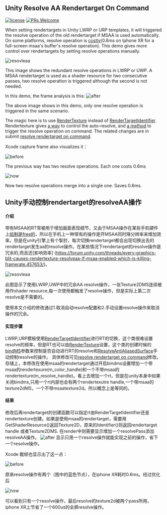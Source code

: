 ##  Unity Resolve AA Rendertarget On Command
[![license](http://img.shields.io/badge/license-MIT-blue.svg)](https://github.com/sienaiwun/Unity_AAResolveOnCommand/blob/master/LICENSE)
[![PRs Welcome](https://img.shields.io/badge/PRs-welcome-blue.svg)](https://github.com/sienaiwun/Unity_AAResolveOnCommand/pulls)

When setting rendertargets in Unity LWRP or URP templates, it will triggered the resolve operation of the old rendertarget if MSAA is used automatically. On some platforms, resolve operation is [costly](https://forum.unity.com/threads/every-graphics-blit-causes-rendertexture-resolveaa-if-msaa-enabled-which-is-killing-framerate.457653/)(0.6ms on Iphone XR for a full-screen msaa's buffer's resolve operation). This demo gives more control over  rendertargets by setting resolve operations manually.

![resovleaa](https://github.com/sienaiwun/Unity_AAResolveOnCommand/blob/master/imgs/before.png)

This image shows the redundant resolve operations in LWRP or UWP. A MSAA rendertarget is used as a shader resource for two consecutive passes, two resolve operation is triggered although the second is not needed.

In this demo, the frame analysis is this:
![after](https://github.com/sienaiwun/Unity_AAResolveOnCommand/blob/master/imgs/after.png) 

The above image shows in this demo, only one resolve operation is triggered in the same scenario.

The magic here is to use [RenderTexture](https://docs.unity3d.com/ScriptReference/RenderTexture.html) instead of [RenderTargetIdentifier](https://docs.unity3d.com/ScriptReference/Rendering.RenderTargetIdentifier.html). Rendertexture gives [a way](https://docs.unity3d.com/ScriptReference/RenderTextureDescriptor-bindMS.html) to control the auto-resolve, and [a method](https://docs.unity3d.com/ScriptReference/RenderTexture.ResolveAntiAliasedSurface.html) to trigger the resolve operation on command. The related changes are in submit [resolve rendertarget on command](https://github.com/sienaiwun/Unity_AAResolveOnCommand/commit/1ff584496e8cbcdb36571e327362a6ac9c9242ea).

Xcode capture frame also visualizes it：

![before](https://github.com/sienaiwun/Unity_AAResolveOnCommand/blob/master/imgs/framegraph_before.png)

The previous way has two resolve operations. Each one costs 0.6ms 

![now](https://github.com/sienaiwun/Unity_AAResolveOnCommand/blob/master/imgs/framegraph_now.png)

Now two resolve operations merge into a single one. Saves 0.6ms.


## Unity手动控制rendertarget的resolveAA操作

#### 介绍
带有MSAA的RT常被用于增加画面表现细节，又由于MSAA操作在某些手机硬件上[绘制是free的](https://docs.imgtec.com/PerfRec/topics/c_PerfRec_msaa_performance.html)，所以在手机上一种常有的操作是开MSAA同时降分辨率来增加效率。但是在unity引擎上有个掣肘，每次切换rendertarget都会出现切换出去的rendertarget发生aa的resolve操作。在某些情况下rendertarget的resolve操作是冗余的,而且还[影响效率]
(https://forum.unity.com/threads/every-graphics-blit-causes-rendertexture-resolveaa-if-msaa-enabled-which-is-killing-framerate.457653/)。


![resovleaa](https://github.com/sienaiwun/Unity_AAResolveOnCommand/blob/master/imgs/before.png)

此图显示了使用LWRP,UWP中的冗余AA resolve操作，一张Texture2DMS连续被用作shader resource,每一次使用都触发了resolve操作，但是实际上第二次resolve是不需要的。

使用本文介绍的修改通过1.取消自动resolve配置和2.手动设置resolve操作来取消操作的冗余。


#### 实现步骤
LWRP,URP模板使用[RenderTargetIdentifier](https://docs.unity3d.com/ScriptReference/Rendering.RenderTargetIdentifier.html)进行RT的切换，这个类很难设置resolve的频率，但是RT也可以由[RenderTexture](https://docs.unity3d.com/ScriptReference/RenderTexture.html)设置，这个类的创建时候的[bindMS](https://docs.unity3d.com/ScriptReference/RenderTextureDescriptor-bindMS.html)参数来控制是否自动进行RT的resolve和[ResolveAntiAliasedSurface](https://docs.unity3d.com/ScriptReference/RenderTexture.ResolveAntiAliasedSurface.html)手动控制resolve的操作。
具体修改可见[resolve rendertarget on command](https://github.com/sienaiwun/Unity_AAResolveOnCommand/commit/1ff584496e8cbcdb36571e327362a6ac9c9242ea)修改。存储上，本修改在使用msaa的rendertarget通过开启bindms设置增加一个带msaa的rendertexure(m_color_handle)和一个不带msaa的rendertexture(m_resolve_handle)。看上去增加一个rt，但是在unity本身中如果关闭bindms,只用一个rt内部也会有两个rendertexutre handle,一个带msaa的texture2dMS，一个不带msaatexture2d。所以概念上是等同的。

#### 结果
修改后再rendertarget的创建函数可以指定rt由RenderTargetIdentifier还是rendertexture创建。如果是使用msaa的rendertarget，需要用GetShaderResource()返回Texture2D，原来的Identifier()则返回rendertarget handle 或者Texture2DMS.
在render中则需要显示增加一个resolvePass添加resolveAA操作。
![after](https://github.com/sienaiwun/Unity_AAResolveOnCommand/blob/master/imgs/after.png)
显示只用一个resolve操作就能实现之前的操作，省下一个resolve操作。

Xcode 截帧也显示出了这一点：

![before](https://github.com/sienaiwun/Unity_AAResolveOnCommand/blob/master/imgs/framegraph_before.png)

原来resolve操作有两个（图中的蓝色节点），在iphone XR耗时0.6ms。经过优化后

![now](https://github.com/sienaiwun/Unity_AAResolveOnCommand/blob/master/imgs/framegraph_now.png)

可以看到只有一个resolve操作，最后resolve的texture2d被两个pass所用，iphone XR上节省了一个600us的全屏resolve操作。

